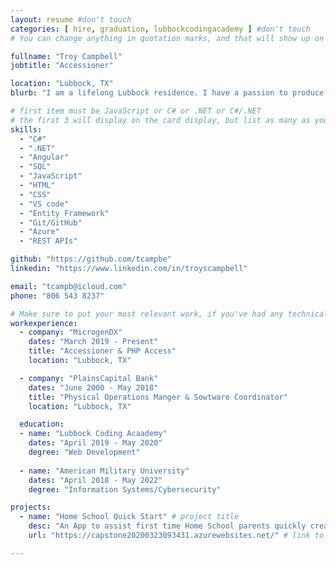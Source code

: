 ```yaml
---
layout: resume #don't touch
categories: [ hire, graduation, lubbockcodingacademy ] #don't touch
# You can change anything in quotation marks, and that will show up on your profile.

fullname: "Troy Campbell"
jobtitle: "Accessioner"

location: "Lubbock, TX"
blurb: "I am a lifelong Lubbock residence. I have a passion to produce professional code and continue to learn all of the latest languages and products. I hope to find a business to grow with in a mutally benificial long term relationship." # Write what you'd like potential employers to know about you, and your story of how you became passionate for coding as a career.

# first item must be JavaScript or C# or .NET or C#/.NET
# the first 3 will display on the card display, but list as many as you want, they will be visible on your hire page
skills:
  - "C#"
  - ".NET"
  - "Angular"
  - "SQL"
  - "JavaScript"
  - "HTML"
  - "CSS"
  - "VS code"
  - "Entity Framework"
  - "Git/GitHub"
  - "Azure"
  - "REST APIs"

github: "https://github.com/tcampbe"
linkedin: "https://www.linkedin.com/in/troyscampbell"

email: "tcampb@icloud.com"
phone: "806 543 8237"

# Make sure to put your most relevant work, if you've had any technical roles or relevant skills like management, etc. Don't worry about putting every job you've had!
workexperience:
  - company: "MicrogenDX"
    dates: "March 2019 - Present"
    title: "Accessioner & PHP Access"
    location: "Lubbock, TX"

  - company: "PlainsCapital Bank"
    dates: "June 2000 - May 2018"
    title: "Physical Operations Manger & Sowtware Coordinator"
    location: "Lubbock, TX"

  education:
  - name: "Lubbock Coding Acaademy"
    dates: "April 2019 - May 2020"
    degree: "Web Development"
    
  - name: "American Military University"
    dates: "April 2018 - May 2022"
    degree: "Information Systems/Cybersecurity"

projects:
  - name: "Home School Quick Start" # project title
    desc: "An App to assist first time Home School parents quickly create a class schedule." # short description of what project does
    url: "https://capstone20200323093431.azurewebsites.net/" # link to your deployed project

---
```


